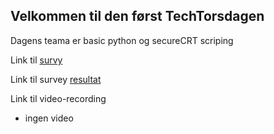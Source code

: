 ## Velkommen til den først TechTorsdagen

Dagens teama er basic python og secureCRT scriping


Link til [survy](https://forms.microsoft.com/Pages/ResponsePage.aspx?id=ZxD1ZWV9qUq5lkzEOg1xERc4OOGptWRFucuxYHXBlyxURFRFS0pMVU04RUFSQlJaMEZRRk9FNzNCQS4u)

Link til survey [resultat](https://forms.microsoft.com/Pages/DesignPage.aspx?fragment=FormId%3DZxD1ZWV9qUq5lkzEOg1xERc4OOGptWRFucuxYHXBlyxURFRFS0pMVU04RUFSQlJaMEZRRk9FNzNCQS4u%26Token%3De4200f39d1f245a99f4196b522851e04)

Link til video-recording

* ingen video